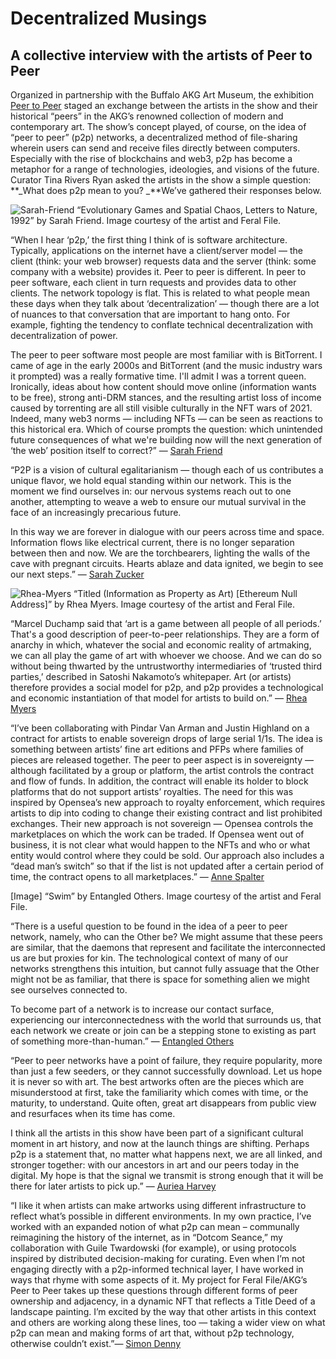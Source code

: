 # Decentralized Musings
## A collective interview with the artists of Peer to Peer 

Organized in partnership with the Buffalo AKG Art Museum, the exhibition [Peer to Peer](https://feralfile.com/exhibitions/peer-to-peer-pjb) staged an exchange between the artists in the show and their historical “peers” in the AKG’s renowned collection of modern and contemporary art. The show’s concept played, of course, on the idea of “peer to peer” (p2p) networks, a decentralized method of file-sharing wherein users can send and receive files directly between computers. Especially with the rise of blockchains and web3, p2p has become a metaphor for a range of technologies, ideologies, and visions of the future. Curator Tina Rivers Ryan asked the artists in the show a simple question: **_What does p2p mean to you? _**We’ve gathered their responses below.

![Sarah-Friend](https://user-images.githubusercontent.com/47554564/209980292-0812266e-7ac9-45be-b123-59e79fd015cc.png)
“Evolutionary Games and Spatial Chaos, Letters to Nature, 1992” by Sarah Friend. Image courtesy of the artist and Feral File.

“When I hear ‘p2p,’ the first thing I think of is software architecture. Typically, applications on the internet have a client/server model — the client (think: your web browser) requests data and the server (think: some company with a website) provides it. Peer to peer is different. In peer to peer software, each client in turn requests and provides data to other clients. The network topology is flat. This is related to what people mean these days when they talk about ‘decentralization’ — though there are a lot of nuances to that conversation that are important to hang onto. For example, fighting the tendency to conflate technical decentralization with decentralization of power.


The peer to peer software most people are most familiar with is BitTorrent. I came of age in the early 2000s and BitTorrent (and the music industry wars it prompted) was a really formative time. I'll admit I was a torrent queen. Ironically, ideas about how content should move online (information wants to be free), strong anti-DRM stances, and the resulting artist loss of income caused by torrenting are all still visible culturally in the NFT wars of 2021. Indeed, many web3 norms — including NFTs — can be seen as reactions to this historical era. Which of course prompts the question: which unintended future consequences of what we're building now will the next generation of ‘the web’ position itself to correct?” — [Sarah Friend ](https://feralfile.com/artworks/s-friend-rpw?fromExhibition=peer-to-peer-pjb)

“P2P is a vision of cultural egalitarianism — though each of us contributes a unique flavor, we hold equal standing within our network. This is the moment we find ourselves in: our nervous systems reach out to one another, attempting to weave a web to ensure our mutual survival in the face of an increasingly precarious future.

In this way we are forever in dialogue with our peers across time and space. Information flows like electrical current, there is no longer separation between then and now. We are the torchbearers, lighting the walls of the cave with pregnant circuits. Hearts ablaze and data ignited, we begin to see our next steps.” — [Sarah Zucker](https://feralfile.com/artworks/sarah-zucker-tf6?fromExhibition=peer-to-peer-pjb)

![Rhea-Myers](https://user-images.githubusercontent.com/47554564/209980321-238cc2e4-a317-4420-8e5e-a867c2d90bd7.png)
“Titled (Information as Property as Art) [Ethereum Null Address]” by Rhea Myers. Image courtesy of the artist and Feral File.

“Marcel Duchamp said that ‘art is a game between all people of all periods.’ That's a good description of peer-to-peer relationships. They are a form of anarchy in which, whatever the social and economic reality of artmaking, we can all play the game of art with whoever we choose. And we can do so without being thwarted by the untrustworthy intermediaries of ‘trusted third parties,’ described in Satoshi Nakamoto’s whitepaper. Art (or artists) therefore provides a social model for p2p, and p2p provides a technological and economic instantiation of that model for artists to build on.” — [Rhea Myers](https://feralfile.com/artworks/rhea-myers-nbn?fromExhibition=peer-to-peer-pjb)

“I’ve been collaborating with Pindar Van Arman and Justin Highland on a contract for artists to enable sovereign drops of large serial 1/1s. The idea is something between artists’ fine art editions and PFPs where families of pieces are released together. The peer to peer aspect is in sovereignty — although facilitated by a group or platform, the artist controls the contract and flow of funds. In addition, the contract will enable its holder to block platforms that do not support artists’ royalties. The need for this was inspired by Opensea’s new approach to royalty enforcement, which requires artists to dip into coding to change their existing contract and list prohibited exchanges. Their new approach is not sovereign — Opensea controls the marketplaces on which the work can be traded. If Opensea went out of business, it is not clear what would happen to the NFTs and who or what entity would control where they could be sold. Our approach also includes a “dead man’s switch” so that if the list is not updated after a certain period of time, the contract opens to all marketplaces.”  — [Anne Spalter](https://feralfile.com/artworks/anne-spalter-nvy?fromExhibition=peer-to-peer-pjb)

[Image]
“Swim” by Entangled Others. Image courtesy of the artist and Feral File.

“There is a useful question to be found in the idea of a peer to peer network, namely, who can the Other be? We might assume that these peers are similar, that the daemons that represent and facilitate the interconnected us are but proxies for kin. The technological context of many of our networks strengthens this intuition, but cannot fully assuage that the Other might not be as familiar, that there is space for something alien we might see ourselves connected to.

To become part of a network is to increase our contact surface, experiencing our interconnectedness with the world that surrounds us, that each network we create or join can be a stepping stone to existing as part of something more-than-human.” — [Entangled Others](https://feralfile.com/artworks/sofia-crespo-u3w?fromExhibition=peer-to-peer-pjb)

“Peer to peer networks have a point of failure, they require popularity, more than just a few seeders, or they cannot successfully download. Let us hope it is never so with art. The best artworks often are the pieces which are misunderstood at first, take the familiarity which comes with time, or the maturity, to understand. Quite often, great art disappears from public view and resurfaces when its time has come. 

I think all the artists in this show have been part of a significant cultural moment in art history, and now at the launch things are shifting. Perhaps p2p is a statement that, no matter what happens next, we are all linked, and stronger together: with our ancestors in art and our peers today in the digital. My hope is that the signal we transmit is strong enough that it will be there for later artists to pick up.” — [Auriea Harvey](https://feralfile.com/artworks/auriea-harvey-9kg?fromExhibition=peer-to-peer-pjb) 

“I like it when artists can make artworks using different infrastructure to reflect what’s possible in different environments. In my own practice, I’ve worked with an expanded notion of what p2p can mean – communally reimagining the history of the internet, as in “Dotcom Seance,” my collaboration with Guile Twardowski (for example), or using protocols inspired by distributed decision-making for curating. Even when I’m not engaging directly with a p2p-informed technical layer, I have worked in ways that rhyme with some aspects of it. My project for Feral File/AKG’s Peer to Peer takes up these questions through different forms of peer ownership and adjacency, in a dynamic NFT that reflects a Title Deed of a landscape painting. I’m excited by the way that other artists in this context and others are working along these lines, too — taking a wider view on what p2p can mean and making forms of art that, without p2p technology, otherwise couldn’t exist.”— [Simon Denny](https://feralfile.com/artworks/simon-denny-ihd?fromExhibition=peer-to-peer-pjb)
